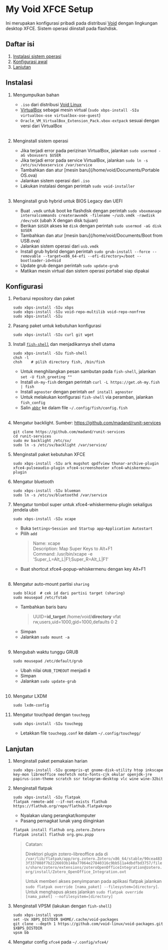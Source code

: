 # My Void XFCE Setup

Ini merupakan konfigurasi pribadi pada distribusi [Void](https://voidlinux.org/) dengan lingkungan desktop XFCE.
Sistem operasi diinstall pada flashdisk.



## Daftar isi

1. [Instalasi sistem operasi](#instalasi)
2. [Konfigurasi awal](#konfigurasi)
3. [Lanjutan](#lanjutan)



## Instalasi

1. Mengumpulkan bahan
	- `.iso` dari distribusi [Void Linux](https://voidlinux.org/)
	- [VirtualBox](https://www.virtualbox.org/) sebagai mesin virtual (`sudo xbps-install -SIu virtualbox-ose virtualbox-ose-guest`)
	- `Oracle_VM_VirtualBox_Extension_Pack.vbox-extpack` sesuai dengan versi dari VirtualBox<br></br>

2. Menginstall sistem operasi
	- Jika terjadi error pada perizinan VirtualBox, jalankan `sudo usermod -aG vboxusers $USER`
	- Jika terjadi error pada service VirtualBox, jalankan `sudo ln -s /etc/sv/vboxservice /var/service`
	- Tambahkan dan atur [mesin baru](/home/void/Documents/Portable OS.ova)
	- Jalankan sistem operasi dari `.iso`
	- Lakukan instalasi dengan perintah `sudo void-installer`<br></br>

3. Menginstall grub hybrid untuk BIOS Legacy dan UEFI
	- Buat `.vmdk` untuk boot ke flashdisk dengan perintah `sudo vboxmanage internalcommands createrawvmdk -filename ~/usb.vmdk -rawdisk /dev/sdX` (ubah X dengan disk tujuan)
	- Berikan `$USER` akses ke `disk` dengan perintah `sudo usermod -aG disk $USER`
	- Tambahkan dan atur [mesin baru](/home/void/Documents/Boot from USB.ova)
	- Jalankan sistem operasi dari `usb.vmdk`
	- Install grub hybrid dengan perintah `sudo grub-install --force --removable --target=x86_64-efi --efi-directory=/boot --bootloader-id=Void`
	- Update grub dengan perintah `sudo update-grub`
	- Matikan mesin virtual dan sistem operasi portabel siap dipakai



## Konfigurasi

1. Perbarui repository dan paket
	```shell
	sudo xbps-install -SIu xbps
	sudo xbps-install -SIu void-repo-multilib void-repo-nonfree
	sudo xbps-install -SIu
	```

2. Pasang paket untuk kebutuhan konfigurasi
	```shell
	sudo xbps-install -SIu curl git wget
	```

3. Install [`fish-shell`](https://fishshell.com/) dan menjadikannya shell utama
	```shell
	sudo xbps-install -SIu fish-shell
	chsh -l
	chsh	# pilih directory fish, /bin/fish
	```
	- Untuk menghilangkan pesan sambutan pada `fish-shell`, jalankan `set -U fish_greeting ""`
	- Install `oh-my-fish` dengan perintah `curl -L https://get.oh-my.fish | fish`
	- Install `agnoster` dengan perintah `omf install agnoster`
	- Untuk melakukan konfigurasi `fish-shell` via peramban, jalankan `fish_config`
	- Salin [`abbr`]() ke dalam file `~/.config/fish/config.fish`  <br></br>

4. Mengatur backlight. Sumber: <https://github.com/madand/runit-services>
	```shell
	git clone https://github.com/madand/runit-services
	cd runit-services
	sudo mv backlight /etc/sv/
	sudo ln -s /etc/sv/backlight /var/service/
	```

5. Menginstall paket kebutuhan XFCE
	```shell
	sudo xbps-install -SIu ark mugshot qpdfview thunar-archive-plugin xfce4-pulseaudio-plugin xfce4-screenshooter xfce4-whiskermenu-plugin
	```

6. Mengatur bluetooth
	```shell
	sudo xbps-install -SIu blueman
	sudo ln -s /etc/sv/bluetoothd /var/service
	```

7. Mengatur tombol super untuk xfce4-whiskermenu-plugin sekaligus jendela ubin
	```shell
	sudo xbps-install -SIu xcape
	```
	- Buka `Settings`-`Session and Startup app`-`Application Autostart`
	- Pilih `add`
		> Name: xcape\
		> Description: Map Super Keys to Alt+F1\
		> Command: /usr/bin/xcape -e 'Super_L=Alt_L|F1;Super_R=Alt_L|F1'
	- Buat shortcut xfce4-popup-whiskermenu dengan key Alt+F1<br></br>

8. Mengatur auto-mount partisi `sharing`
	```shell
	sudo blkid	# cek id dari partisi target (sharing)
	sudo mousepad /etc/fstab
	```
	- Tambahkan baris baru
		> UUID=**id_target** /home/void/**directory** vfat rw,users,uid=1000,gid=1000,defaults 0 2
	- Simpan
	- Jalankan `sudo mount -a`<br></br>

9. Mengubah waktu tunggu GRUB
	```shell
	sudo mousepad /etc/default/grub
	```
	- Ubah nilai `GRUB_TIMEOUT` menjadi `0`
	- Simpan
	- Jalankan `sudo update-grub`<br></br>

10. Mengatur LXDM
	```shell
	sudo lxdm-config
	```

11. Mengatur touchpad dengan `touchegg`
	```shell
	sudo xbps-install -SIu touchegg
	```
	- Letakkan file `touchegg.conf` ke dalam `~/.config/touchegg/`  
	



## Lanjutan

1. Menginstall paket pemakaian harian
	```shell
	sudo xbps-install -SIu gcompris-qt gnome-disk-utility htop inkscape key-mon libreoffice neofetch noto-fonts-cjk okular openjdk-jre papirus-icon-theme scratch ssr telegram-desktop vlc wine wine-32bit
	```

2. Menginstall flatpak
	```shell
	sudo xbps-install -SIu flatpak
	flatpak remote-add --if-not-exists flathub https://flathub.org/repo/flathub.flatpakrepo
	```
	- Nyalakan ulang perangkat/komputer
	- Pasang pernagkat lunak yang diinginkan
	```bash
	flatpak install flathub org.zotero.Zotero
	flatpak install flathub org.gnu.pspp
	```
	> Catatan:
	>
	> Direktori plugin zotero-libreoffice ada di `/var/lib/flatpak/app/org.zotero.Zotero/x86_64/stable/90cea4833f337088f7b2226693b148a77064e27840316c9bb511a4dbdfbd3757/files/share/zotero/extensions/zoteroOpenOfficeIntegration@zotero.org/install/Zotero_OpenOffice_Integration.oxt`
	> 
	> Untuk memberi akses penyimpanan pada aplikasi flatpak jalankan `sudo flatpak override [nama_paket] --filesystem=[directory]`. Untuk menghapus akses jalankan `sudo flatpak override [nama_paket] --nofilesystem=[directory]`


3. Menginstall VPSM (lakukan dengan `fish-shell`)
	```shell
	sudo xbps-install vpsm
	set -Ux XBPS_DISTDIR $HOME/.cache/void-packages
	git clone --depth 1 https://github.com/void-linux/void-packages.git $XBPS_DISTDIR
	vpsm bb
	```

4. Mengatur config `xfce4` pada `~/.config/xfce4/`

